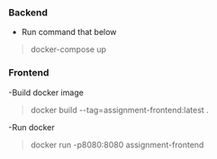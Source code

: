 ### Backend

- Run command that below
> docker-compose up

### Frontend

-Build docker image 
>docker build --tag=assignment-frontend:latest .

-Run docker
>docker run -p8080:8080 assignment-frontend
